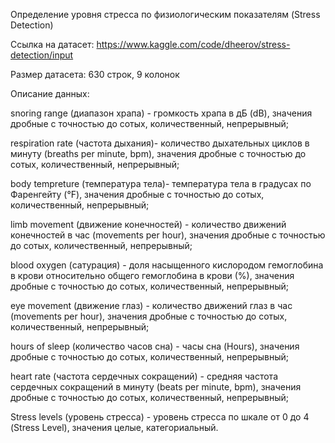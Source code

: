 Определение уровня стресса по физиологическим показателям (Stress Detection)

Ссылка на датасет:
https://www.kaggle.com/code/dheerov/stress-detection/input

Размер датасета: 630 строк, 9 колонок


Описание данных:
    
snoring range (диапазон храпа) - громкость храпа в дБ (dB), значения дробные с точностью до сотых, количественный, непрерывный;

respiration rate (частота дыхания)- количество дыхательных циклов в минуту (breaths per minute, bpm), значения дробные с точностью до сотых, количественный, непрерывный;

body tempreture (температура тела)- температура тела в градусах по Фаренгейту (°F), значения дробные с точностью до сотых, количественный, непрерывный;

limb movement (движение конечностей) - количество движений конечностей в час (movements per hour), значения дробные с точностью до сотых, количественный, непрерывный;

blood oxygen (сатурация) - доля насыщенного кислородом гемоглобина в крови относительно общего гемоглобина в крови (%), значения дробные с точностью до сотых, количественный, непрерывный;

eye movement (движение глаз) - количество движений глаз в час (movements per hour), значения дробные с точностью до сотых, количественный, непрерывный;

hours of sleep (количество часов сна) - часы сна (Hours), значения дробные с точностью до сотых, количественный, непрерывный;

heart rate (частота сердечных сокращений) - средняя частота сердечных сокращений в минуту (beats per minute, bpm), значения дробные с точностью до сотых, количественный, непрерывный;

Stress levels (уровень стресса) - уровень стресса по шкале от 0 до 4 (Stress Level), значения целые, категориальный.
